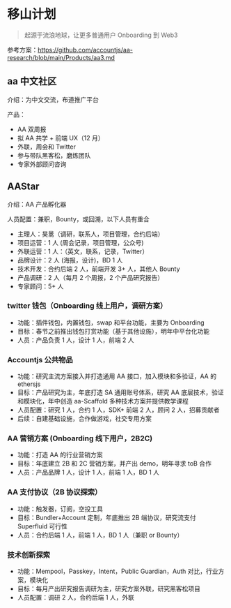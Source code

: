 # 移山计划

> 起源于流浪地球，让更多普通用户 Onboarding 到 Web3
> 

参考方案：https://github.com/accountjs/aa-research/blob/main/Products/aa3.md

## aa 中文社区
介绍：为中文交流，布道推广平台


产品：
- AA 双周报
- 拟 AA 共学 + 前端 UX（12 月）
- 外联，周会和 Twitter
- 参与带队黑客松，磨炼团队
- 专家外部顾问咨询


## AAStar
介绍：AA 产品孵化器

人员配置：兼职，Bounty，或回溯，以下人员有重合
- 主理人：昊暠（调研，联系人，项目管理，合约后端）
- 项目运营：1 人 (周会记录，项目管理，公众号)
- 外联运营：1 人：（英文，联系，记录，Twitter）
- 品牌设计：2 人 (海报，设计)，BD 1 人
- 技术开发：合约后端 2 人，前端开发 3+ 人，其他人 Bounty
- 产品调研：2 人（每月 2 个周报，2 个产品研究报告）
- 专家顾问：5+ 人


### twitter 钱包（Onboarding 线上用户，调研方案）

- 功能：插件钱包，内置钱包，swap 和平台功能，主要为 Onboarding
- 目标：春节之前推出钱包打赏功能（基于其他设施），明年中平台化功能
- 人员：产品负责 1 人，设计 1 人，前端 2 人

### Accountjs 公共物品

- 功能：研究主流方案接入并打造通用 AA 接口，加入模块和多验证，AA 的 ethersjs
- 目标：产品研究为主，年底打造 SA 通用账号体系，研究 AA 底层技术，验证和模块化，年中创造 aa-Scaffold 多种技术方案并提供教学课程
- 人员配置：研究 1 人，合约 1 人，SDK+ 前端 2 人，顾问 2 人，招募贡献者
- 后续：自建基础设施，合作做游戏，社交专用方案

### AA 营销方案 (Onboarding 线下用户，2B2C)

- 功能：打造 AA 的行业营销方案
- 目标：年底建立 2B 和 2C 营销方案，并产出 demo，明年寻求 toB 合作
- 人员：产品品牌 1 人，设计 1 人，前端 1 人，BD 1 人

### AA 支付协议（2B 协议探索）

- 功能：触发器，订阅，空投工具
- 目标：Bundler+Account 定制，年底推出 2B 端协议，研究流支付 Superfluid 可行性
- 人员：合约后端 1 人，前端 1 人，BD 1 人（兼职 or Bounty）

### 技术创新探索

- 功能：Mempool，Passkey，Intent，Public Guardian，Auth 对比，行业方案，模块化
- 目标：每月产出研究报告调研为主，研究方案外联，研究黑客松项目
- 人员配置：调研 2 人，合约后端 1 人，外联

